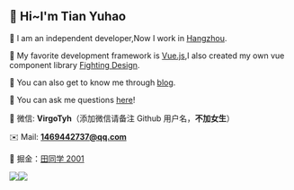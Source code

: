 ## 👋 Hi~I'm Tian Yuhao

🤗 I am an independent developer,Now I work in [Hangzhou](<https://map.baidu.com/search/%E6%9D%AD%E5%B7%9E%E5%B8%82/@13382475,3514398,12z?querytype=s&da_src=shareurl&wd=%E6%9D%AD%E5%B7%9E&c=1&src=0&pn=0&sug=0&l=5&b=(7323123.5999886,2269430.630033737;18595315.599988602,7381238.630033737)&from=webmap&biz_forward=%7B%22scaler%22:2,%22styles%22:%22pl%22%7D&device_ratio=2>).

🐫 My favorite development framework is [Vue.js](https://github.com/vuejs/core),I also created my own vue component library [Fighting Design](https://github.com/FightingDesign/fighting-design).

🍉 You can also get to know me through [blog](https://blog.tianyuhao.cn).

🌻 You can ask me questions [here](https://github.com/Tyh2001/tyh2001/issues)!

💬 微信: **VirgoTyh**（添加微信请备注 Github 用户名，**不加女生**）

✉️ Mail: **1469442737@qq.com**

📑 掘金：[田同学 2001](https://juejin.cn/user/2243446742456888)

![](https://tianyuhao.cn/images/auto/weixin.png)[![](https://github-readme-stats.vercel.app/api?username=Tyh2001)](<[https://github.com/FightingDesign/fighting-design](https://github.com/FightingDesign/fighting-design)>)
